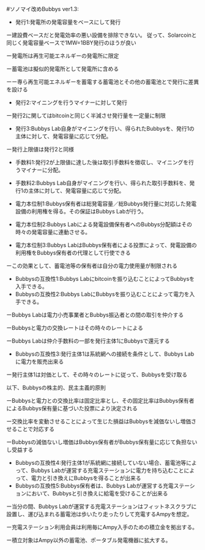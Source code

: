 
#ソノマイ改めBubbys ver1.3:
* 発行1:発電所の発電容量をベースにして発行

 ー建設費ベースだと発電効率の悪い設備を排除できない。
       従って、Solarcoinと同じく発電容量ベースで1MW=1BBY発行のほうが良い

 ー発電所は再生可能エネルギーの発電所に限定

 ー蓄電池は擬似的発電所として発電所に含める

  ーー専ら再生可能エネルギーを蓄電する蓄電池とその他の蓄電池とで発行に差異を設ける

* 発行2:マイニングを行うマイナーに対して発行

ー発行2に関してはbitcoinと同じく半減させ発行量を一定量に制限

* 発行3:Bubbys Lab自身がマイニングを行い、得られたBubbysを、発行1の主体に対して、発電容量に応じて分配。

ー発行上限値は発行2と同様

* 手数料1:発行2が上限値に達した後は取引手数料を徴収し、マイニングを行うマイナーに分配。
* 手数料2:Bubbys Lab自身がマイニングを行い、得られた取引手数料を、発行1の主体に対して、発電容量に応じて分配。

* 電力本位制1:Bubbys保有者は総発電容量／総Bubbys発行量に対応した発電設備の利用権を得る。その保証はBubbys Labが行う。
* 電力本位制2:Bubbys Labによる発電設備保有者へのBubbys分配額はその時々の発電容量に連動させる。
* 電力本位制3:Bubbys LabはBubbys保有者による投票によって、発電設備の利用権をBubbys保有者の代理として行使できる

ーこの効果として、蓄電池等の保有者は自分の電力使用量が制限される

* Bubbysの互換性1:Bubbys Labにbitcoinを振り込むことによってBubbysを入手できる。
* Bubbysの互換性2:Bubbys LabにBubbysを振り込むことによって電力を入手できる。

ーBubbys Labは電力小売事業者とBubbys振込者との間の取引を仲介する

ーBubbysと電力の交換レートはその時々のレートによる

ーBubbys Labは仲介手数料の一部を発行主体1にBubbysで還元する

* Bubbysの互換性3:発行主体1は系統網への接続を条件として、Bubbys Labに電力を販売出来る

ー発行主体1は対価として、その時々のレートに従って、Bubbysを受け取る

以下、Bubbysの株主的、民主主義的原則

ーBubbysと電力との交換比率は固定比率とし、その固定比率はBubbys保有者によるBubbys保有量に基づいた投票により決定される

ー交換比率を変動させることによって生じた損益はBubbysを減価ないし増価させることで対応する

ーBubbysの減価ないし増価はBubbys保有者がBubbys保有量に応じて負担ないし受益する

* Bubbysの互換性4:発行主体1が系統網に接続していない場合、蓄電池等によって、Bubbys Labが運営する充電ステーションに電力を持ち込むことによって、電力と引き換えにBubbysを得ることが出来る
* Bubbysの互換性5:Bubbys保有者は、Bubbys Labが運営する充電ステーションにおいて、Bubbysと引き換えに給電を受けることが出来る

ー当分の間、Bubbys Labが運営する充電ステーションはフィットネスクラブに設置し、運び込まれる蓄電池は歩いたり走ったりして充電するAmpyを想定。

ー充電ステーション利用会員は利用毎にAmpy入手のための積立金を拠出する。

ー積立対象はAmpy以外の蓄電池、ポータブル発電機器に拡大する。



